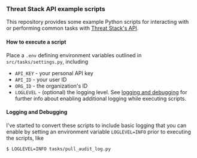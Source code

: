 ### Threat Stack API example scripts

This repository provides some example Python scripts for interacting with or performing common tasks with [Threat Stack's API](https://apidocs.threatstack.com/).

#### How to execute a script

Place a `.env` defining environment variables outlined in `src/tasks/settings.py`, including
* `API_KEY` - your personal API key
* `API_ID` - your user ID
* `ORG_ID` - the organization's ID
* `LOGLEVEL` - (optional) the logging level. See [logging and debugging](#logging-and-debugging) for further info about enabling additional logging while executing scripts.

#### Logging and Debugging

I've started to convert these scripts to include basic logging that you can enable by setting an environment variable `LOGLEVEL=INFO` prior to executing the scripts, like
```shell script
$ LOGLEVEL=INFO tasks/pull_audit_log.py
```